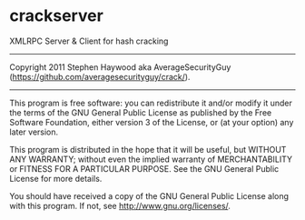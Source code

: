 crackserver
===========

XMLRPC Server &amp; Client for hash cracking

---------------------------------------------------------------------------------------------------

Copyright 2011 Stephen Haywood aka AverageSecurityGuy (<https://github.com/averagesecurityguy/crack/>).

---------------------------------------------------------------------------------------------------

This program is free software: you can redistribute it and/or modify it under the terms of the GNU General Public License as published by the Free Software Foundation, either version 3 of the License, or (at your option) any later version.

This program is distributed in the hope that it will be useful, but WITHOUT ANY WARRANTY; without even the implied warranty of MERCHANTABILITY or FITNESS FOR A PARTICULAR PURPOSE. See the GNU General Public License for more details.

You should have received a copy of the GNU General Public License along with this program. If not, see <http://www.gnu.org/licenses/>.
